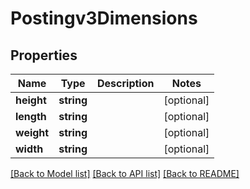 # Postingv3Dimensions

## Properties
Name | Type | Description | Notes
------------ | ------------- | ------------- | -------------
**height** | **string** |  | [optional] 
**length** | **string** |  | [optional] 
**weight** | **string** |  | [optional] 
**width** | **string** |  | [optional] 

[[Back to Model list]](../README.md#documentation-for-models) [[Back to API list]](../README.md#documentation-for-api-endpoints) [[Back to README]](../README.md)


